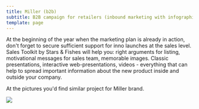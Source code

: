 ```yaml
---
title: Miller (b2b)
subtitle: B2B campaign for retailers (inbound marketing with infographics & PWA
template: page
---
```

At the beginning of the year when the marketing plan is already in action, don't forget to secure sufficient support for inno launches at the sales level. Sales Toolkit by Stars & Fishes will help you: right arguments for listing, motivational messages for sales team, memorable images. Classic presentations, interactive web-presentations, videos - everything that can help to spread important information about the new product inside and outside your company.

At the pictures you'd find similar project for Miller brand.

![](/images/miller-b2b.jpg)
